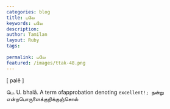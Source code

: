```yaml
---
categories: blog
title: பலே
keywords: பலே
description: 
author: Tamilan
layout: Ruby
tags: 
 
permalink: பலே
featured: /images/ttak-48.png
---
```

  
[ palē ]  
  
பெ. U. bhalā. A term ofapprobation denoting `excellent!; `நன்று என்றபொருளைக்குறிக்குஞ்சொல்